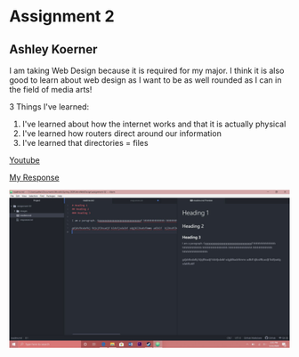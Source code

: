 # Assignment 2
## Ashley Koerner

I am taking Web Design because it is required for my major. I think it is also good to learn about web design as I want to be as well rounded as I can in the field of media arts!

3 Things I've learned:

1. I've learned about how the internet works and that it is actually physical
2. I've learned how routers direct around our information
3. I've learned that directories = files

[Youtube](https://www.youtube.com/)

[My Response](./responses.txt)

![My Screenshot](./images/Screenshot.JPG)
